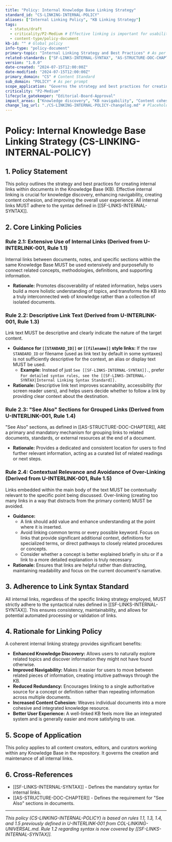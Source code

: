 ```yaml
---
title: "Policy: Internal Knowledge Base Linking Strategy"
standard_id: "CS-LINKING-INTERNAL-POLICY"
aliases: ["Internal Linking Policy", "KB Linking Strategy"]
tags:
  - status/draft
  - criticality/P2-Medium # Effective linking is important for usability
  - content-type/policy-document
kb-id: "" # Global policy
info-type: "policy-document"
primary-topic: "Internal Linking Strategy and Best Practices" # As per prompt
related-standards: ["SF-LINKS-INTERNAL-SYNTAX", "AS-STRUCTURE-DOC-CHAPTER"]
version: "1.0.0"
date-created: "2024-07-15T12:00:00Z"
date-modified: "2024-07-15T12:00:00Z"
primary_domain: "CS" # Content Standard
sub_domain: "POLICY" # As per prompt
scope_application: "Governs the strategy and best practices for creating internal links within and between documents in all Knowledge Bases."
criticality: "P2-Medium"
lifecycle_gatekeeper: "Editorial-Board-Approval"
impact_areas: ["Knowledge discovery", "KB navigability", "Content cohesion", "User experience", "Information architecture"]
change_log_url: "./CS-LINKING-INTERNAL-POLICY-changelog.md" # Placeholder
---
```


# Policy: Internal Knowledge Base Linking Strategy (CS-LINKING-INTERNAL-POLICY)

## 1. Policy Statement

This policy outlines the strategy and best practices for creating internal links within documents in the Knowledge Base (KB). Effective internal linking is crucial for knowledge discovery, enhancing navigability, creating content cohesion, and improving the overall user experience. All internal links MUST adhere to the syntax defined in [[SF-LINKS-INTERNAL-SYNTAX]].

## 2. Core Linking Policies

### Rule 2.1: Extensive Use of Internal Links (Derived from U-INTERLINK-001, Rule 1.1)
Internal links between documents, notes, and specific sections within the same Knowledge Base MUST be used extensively and purposefully to connect related concepts, methodologies, definitions, and supporting information.
*   **Rationale:** Promotes discoverability of related information, helps users build a more holistic understanding of topics, and transforms the KB into a truly interconnected web of knowledge rather than a collection of isolated documents.

### Rule 2.2: Descriptive Link Text (Derived from U-INTERLINK-001, Rule 1.3)
Link text MUST be descriptive and clearly indicate the nature of the target content.
*   **Guidance for `[[STANDARD_ID]]` or `[[filename]]` style links:** If the raw `STANDARD_ID` or filename (used as link text by default in some syntaxes) is not sufficiently descriptive for the context, an alias or display text MUST be used.
    *   **Example:** Instead of just `See [[SF-LINKS-INTERNAL-SYNTAX]].`, prefer `For detailed syntax rules, see the [[SF-LINKS-INTERNAL-SYNTAX|Internal Linking Syntax Standard]].`
*   **Rationale:** Descriptive link text improves scannability, accessibility (for screen reader users), and helps users decide whether to follow a link by providing clear context about the destination.

### Rule 2.3: "See Also" Sections for Grouped Links (Derived from U-INTERLINK-001, Rule 1.4)
"See Also" sections, as defined in [[AS-STRUCTURE-DOC-CHAPTER]], ARE a primary and mandatory mechanism for grouping links to related documents, standards, or external resources at the end of a document.
*   **Rationale:** Provides a dedicated and consistent location for users to find further relevant information, acting as a curated list of related readings or next steps.

### Rule 2.4: Contextual Relevance and Avoidance of Over-Linking (Derived from U-INTERLINK-001, Rule 1.5)
Links embedded within the main body of the text MUST be contextually relevant to the specific point being discussed. Over-linking (creating too many links in a way that distracts from the primary content) MUST be avoided.
*   **Guidance:**
    *   A link should add value and enhance understanding at the point where it is inserted.
    *   Avoid linking common terms or every possible keyword. Focus on links that provide significant additional context, definitions for specialized terms, or direct pathways to closely related procedures or concepts.
    *   Consider whether a concept is better explained briefly in situ or if a link to a more detailed explanation is truly necessary.
*   **Rationale:** Ensures that links are helpful rather than distracting, maintaining readability and focus on the current document's narrative.

## 3. Adherence to Link Syntax Standard

All internal links, regardless of the specific linking strategy employed, MUST strictly adhere to the syntactical rules defined in [[SF-LINKS-INTERNAL-SYNTAX]]. This ensures consistency, maintainability, and allows for potential automated processing or validation of links.

## 4. Rationale for Linking Policy

A coherent internal linking strategy provides significant benefits:

*   **Enhanced Knowledge Discovery:** Allows users to naturally explore related topics and discover information they might not have found otherwise.
*   **Improved Navigability:** Makes it easier for users to move between related pieces of information, creating intuitive pathways through the KB.
*   **Reduced Redundancy:** Encourages linking to a single authoritative source for a concept or definition rather than repeating information across multiple documents.
*   **Increased Content Cohesion:** Weaves individual documents into a more cohesive and integrated knowledge resource.
*   **Better User Experience:** A well-linked KB feels more like an integrated system and is generally easier and more satisfying to use.

## 5. Scope of Application

This policy applies to all content creators, editors, and curators working within any Knowledge Base in the repository. It governs the creation and maintenance of all internal links.

## 6. Cross-References
- [[SF-LINKS-INTERNAL-SYNTAX]] - Defines the mandatory syntax for internal links.
- [[AS-STRUCTURE-DOC-CHAPTER]] - Defines the requirement for "See Also" sections in documents.

---
*This policy (CS-LINKING-INTERNAL-POLICY) is based on rules 1.1, 1.3, 1.4, and 1.5 previously defined in U-INTERLINK-001 from COL-LINKING-UNIVERSAL.md. Rule 1.2 regarding syntax is now covered by [[SF-LINKS-INTERNAL-SYNTAX]].*
```
